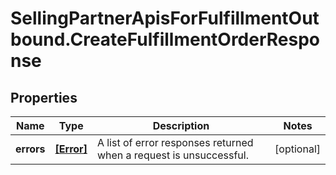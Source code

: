 # SellingPartnerApisForFulfillmentOutbound.CreateFulfillmentOrderResponse

## Properties

Name | Type | Description | Notes
------------ | ------------- | ------------- | -------------
**errors** | [**[Error]**](Error.md) | A list of error responses returned when a request is unsuccessful. | [optional] 


